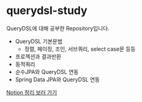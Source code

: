 # querydsl-study
QueryDSL에 대해 공부한 Repository입니다.
- QueryDSL 기본문법
  - 정렬, 페이징, 조인, 서브쿼리, select case문 등등
- 프로젝션과 결과반환
- 동적쿼리
- 순수JPA와 QueryDSL 연동
- Spring Data JPA와 QueryDSL 연동

[Notion 정리 보러 가기](https://www.notion.so/Querydsl-35171d1b52c541409704d8748cea1e41)
